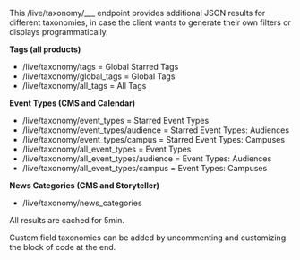 This /live/taxonomy/___ endpoint provides additional JSON results for different taxonomies, in case the client wants to generate their own filters or displays programmatically.

**Tags (all products)**
- /live/taxonomy/tags = Global Starred Tags
- /live/taxonomy/global_tags = Global Tags
- /live/taxonomy/all_tags = All Tags

**Event Types (CMS and Calendar)**
- /live/taxonomy/event_types = Starred Event Types
- /live/taxonomy/event_types/audience = Starred Event Types: Audiences
- /live/taxonomy/event_types/campus = Starred Event Types: Campuses
- /live/taxonomy/all_event_types = Event Types
- /live/taxonomy/all_event_types/audience = Event Types: Audiences
- /live/taxonomy/all_event_types/campus = Event Types: Campuses

**News Categories (CMS and Storyteller)**
- /live/taxonomy/news_categories

All results are cached for 5min.

Custom field taxonomies can be added by uncommenting and customizing the block of code at the end.
